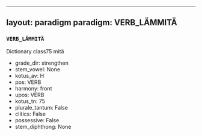 
---
layout: paradigm
paradigm: VERB_LÄMMITÄ
---
### ` VERB_LÄMMITÄ `

Dictionary class75 mitä
* grade_dir: strengthen
* stem_vowel: None
* kotus_av: H
* pos: VERB
* harmony: front
* upos: VERB
* kotus_tn: 75
* plurale_tantum: False
* clitics: False
* possessive: False
* stem_diphthong: None
